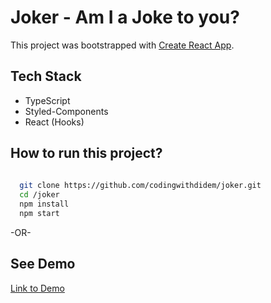 # Joker - Am I a Joke to you?

This project was bootstrapped with [Create React App](https://github.com/facebook/create-react-app).

## Tech Stack

- TypeScript
- Styled-Components
- React (Hooks)


## How to run this project?
```bash
 
  git clone https://github.com/codingwithdidem/joker.git
  cd /joker
  npm install
  npm start

```

-OR-

## See Demo

[Link to Demo](http://google.com)


